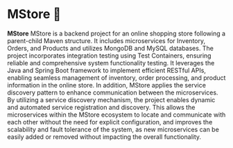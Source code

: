 # MStore 🛒
<b>MStore</b> MStore is a backend project for an online shopping store following a parent-child Maven structure. It includes microservices for Inventory, Orders, and Products and utilizes MongoDB and MySQL databases. The project incorporates integration testing using Test Containers, ensuring reliable and comprehensive system functionality testing. It leverages the Java and Spring Boot framework to implement efficient RESTful APIs, enabling seamless management of inventory, order processing, and product information in the online store. In addition, MStore applies the service discovery pattern to enhance communication between the microservices. By utilizing a service discovery mechanism, the project enables dynamic and automated service registration and discovery. This allows the microservices within the MStore ecosystem to locate and communicate with each other without the need for explicit configuration, and improves the scalability and fault tolerance of the system, as new microservices can be easily added or removed without impacting the overall functionality.
